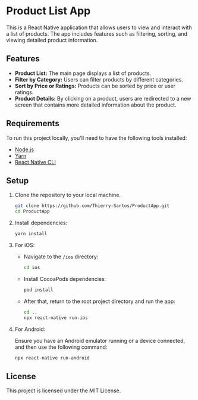 # Product List App

This is a React Native application that allows users to view and interact with a list of products. The app includes features such as filtering, sorting, and viewing detailed product information.

## Features

- **Product List:** The main page displays a list of products.
- **Filter by Category:** Users can filter products by different categories.
- **Sort by Price or Ratings:** Products can be sorted by price or user ratings.
- **Product Details:** By clicking on a product, users are redirected to a new screen that contains more detailed information about the product.

## Requirements

To run this project locally, you'll need to have the following tools installed:

- [Node.js](https://nodejs.org/)
- [Yarn](https://yarnpkg.com/)
- [React Native CLI](https://reactnative.dev/docs/environment-setup)

## Setup

1. Clone the repository to your local machine.
   
   ```bash
   git clone https://github.com/Thierry-Santos/ProductApp.git
   cd ProductApp
   ```

2. Install dependencies:

   ```bash
   yarn install
   ```

3. For iOS:
   - Navigate to the `/ios` directory:
   
     ```bash
     cd ios
     ```
   - Install CocoaPods dependencies:
   
     ```bash
     pod install
     ```
   - After that, return to the root project directory and run the app:

     ```bash
     cd ..
     npx react-native run-ios
     ```

4. For Android:

   Ensure you have an Android emulator running or a device connected, and then use the following command:

   ```bash
   npx react-native run-android
   ```

## License

This project is licensed under the MIT License.

